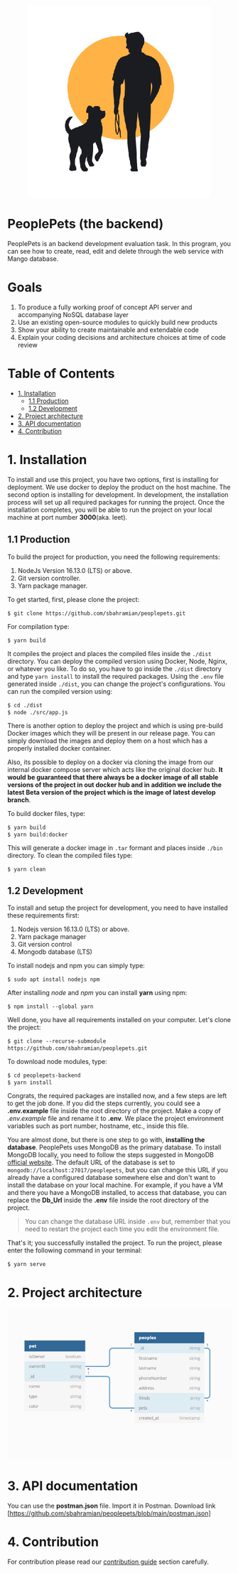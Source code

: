 <p align="center"><img src="./docs/logo/peoplepets.png"/></p>

# PeoplePets (the backend)

PeoplePets is an backend development evaluation task. In this program, you can see how to create, read, edit and delete through the web service with Mango database.

# Goals

1. To produce a fully working proof of concept API server and accompanying NoSQL
database layer
2. Use an existing open-source modules to quickly build new products
3. Show your ability to create maintainable and extendable code
4. Explain your coding decisions and architecture choices at time of code review

# Table of Contents

- [1. Installation](#1-installation)
  - [1.1 Production](#1-1-production)
  - [1.2 Development](#1-2-development)
- [2. Project architecture](#2-project-architecture)
- [3. API documentation](#3-api-documentation)
- [4. Contribution](#4-contribution)

# 1. Installation

To install and use this project, you have two options, first is installing for deployment. We use docker to deploy the product on the host machine. The second option is installing for development. In development, the installation process will set up all required packages for running the project. Once the installation completes, you will be able to run the project on your local machine at port number **3000**(aka. leet).

## 1.1 Production

To build the project for production, you need the following requirements:

1. NodeJs Version 16.13.0 (LTS) or above.
2. Git version controller.
3. Yarn package manager.

To get started, first, please clone the project:

```console
$ git clone https://github.com/sbahramian/peoplepets.git
```

For compilation type:

```console
$ yarn build
```

It compiles the project and places the compiled files inside the `./dist` directory.
You can deploy the compiled version using Docker, Node, Nginx, or whatever you like.
To do so, you have to go inside the `./dist` directory and type `yarn install` to install the required packages. Using the `.env` file generated inside `./dist`, you can change the project's configurations.
You can run the compiled version using:

```console
$ cd ./dist
$ node ./src/app.js
```

There is another option to deploy the project and which is using pre-build Docker images which they will be present in our release page. You can simply download the images and deploy them on a host which has a properly installed docker container.

Also, its possible to deploy on a docker via cloning the image from our internal docker compose server which acts like the original docker hub. **It would be guaranteed that there always be a docker image of all stable versions of the project in out docker hub and in addition we include the latest Beta version of the project which is the image of latest develop branch**.

To build docker files, type:
```console
$ yarn build
$ yarn build:docker
```
This will generate a docker image in `.tar` formant and places inside `./bin` directory. To clean the compiled files type:

```console
$ yarn clean
```


## 1.2 Development

To install and setup the project for development, you need to have installed these requirements first:

1. Nodejs version 16.13.0 (LTS) or above.
2. Yarn package manager
3. Git version control
4. Mongodb database (LTS)

To install nodejs and npm you can simply type:

```shell
$ sudo apt install nodejs npm
```

After installing _node_ and _npm_ you can install **yarn** using npm:

```shell
$ npm install --global yarn
```

Well done, you have all requirements installed on your computer. Let's clone the project:

```shell
$ git clone --recurse-submodule https://github.com/sbahramian/peoplepets.git
```

To download node modules, type:

```shell
$ cd peoplepets-backend
$ yarn install
```

Congrats, the required packages are installed now, and a few steps are left to get the job done. If you did the steps currently, you could see a **.env.example** file inside the root directory of the project. Make a copy of _.env.example_ file and rename it to **.env**. We place the project environment variables such as port number, hostname, etc., inside this file.

You are almost done, but there is one step to go with, **installing the database**. PeoplePets uses MongoDB as the primary database. To install MongoDB locally, you need to follow the steps suggested in MongoDB [official website](https://docs.mongodb.com/manual/installation/). The default URL of the database is set to `mongodb://localhost:27017/peoplepets`, but you can change this URL if you already have a configured database somewhere else and don't want to install the database on your local machine. For example, if you have a VM and there you have a MongoDB installed, to access that database, you can replace the **Db_Url** inside the **.env** file inside the root directory of the project.

> You can change the database URL inside `.env` but, remember that you need to restart the project each time you edit the environment file.

That's it; you successfully installed the project.
To run the project, please enter the following command in your terminal:

```console
$ yarn serve
```

# 2. Project architecture

<p align="center"><img src="./docs/figures/database.png"/></p>

# 3. API documentation

You can use the **postman.json** file. Import it in Postman. Download link [https://github.com/sbahramian/peoplepets/blob/main/postman.json]

# 4. Contribution

For contribution please read our [contribution guide](docs/contribution) section carefully.
